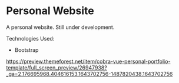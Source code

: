 # Personal Website

A personal website. Still under development.

Technologies Used:
- Bootstrap

https://preview.themeforest.net/item/cobra-vue-personal-portfolio-template/full_screen_preview/26947938?_ga=2.176695968.404616153.1643702756-1487820438.1643702756
